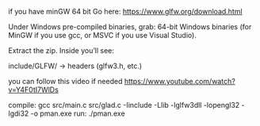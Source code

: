 if you have minGW 64 bit 
Go here: https://www.glfw.org/download.html

Under Windows pre-compiled binaries, grab:
64-bit Windows binaries (for MinGW if you use gcc, or MSVC if you use Visual Studio).

Extract the zip. Inside you’ll see:

include/GLFW/ → headers (glfw3.h, etc.)

you can follow this video if needed
https://www.youtube.com/watch?v=Y4F0tI7WlDs

compile: gcc src/main.c src/glad.c -Iinclude -Llib -lglfw3dll -lopengl32 -lgdi32 -o pman.exe
run: ./pman.exe